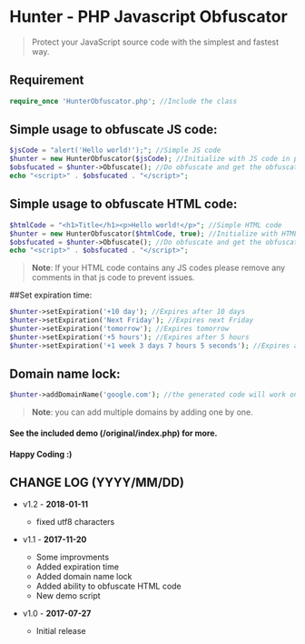 # Hunter - PHP Javascript Obfuscator
> Protect your JavaScript source code with the simplest and fastest way.

## Requirement
```php
require_once 'HunterObfuscator.php'; //Include the class
```

## Simple usage to obfuscate JS code:
```php
$jsCode = "alert('Hello world!');"; //Simple JS code
$hunter = new HunterObfuscator($jsCode); //Initialize with JS code in parameter
$obsfucated = $hunter->Obfuscate(); //Do obfuscate and get the obfuscated code
echo "<script>" . $obsfucated . "</script>";
```

## Simple usage to obfuscate HTML code:

```php
$htmlCode = "<h1>Title</h1><p>Hello world!</p>"; //Simple HTML code
$hunter = new HunterObfuscator($htmlCode, true); //Initialize with HTML code in first parameter and set second one to TRUE
$obsfucated = $hunter->Obfuscate(); //Do obfuscate and get the obfuscated code
echo "<script>" . $obsfucated . "</script>";
```

> **Note**: If your HTML code contains any JS codes please remove any comments in that js code to prevent issues.

##Set expiration time:

```php
$hunter->setExpiration('+10 day'); //Expires after 10 days
$hunter->setExpiration('Next Friday'); //Expires next Friday
$hunter->setExpiration('tomorrow'); //Expires tomorrow
$hunter->setExpiration('+5 hours'); //Expires after 5 hours
$hunter->setExpiration('+1 week 3 days 7 hours 5 seconds'); //Expires after +1 week 3 days 7 hours and 5 seconds
```

## Domain name lock:

```php
$hunter->addDomainName('google.com'); //the generated code will work only on google.com
```

> **Note**: you can add multiple domains by adding one by one.

#### See the included demo (/original/index.php) for more.

#### Happy Coding :)


## CHANGE LOG (YYYY/MM/DD)

* v1.2 - **2018-01-11**
  * fixed utf8 characters

* v1.1 - **2017-11-20**
  * Some improvments
  * Added expiration time
  * Added domain name lock
  * Added ability to obfuscate HTML code
  * New demo script

* v1.0 - **2017-07-27**
  * Initial release
